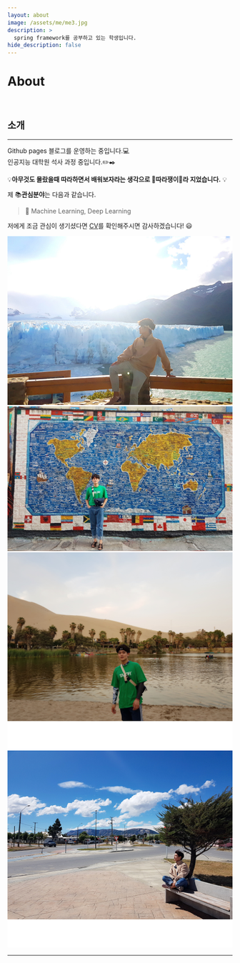 ```yaml
---
layout: about
image: /assets/me/me3.jpg
description: >
  spring framework를 공부하고 있는 학생입니다.
hide_description: false
---
```


# About

<!--author-->

<br>

## 소개

---

Github pages 블로그를 운영하는 중입니다.💻  
인공지능 대학원 석사 과정 중입니다.✏️✒️

💡**아무것도 몰랐을때 따라하면서 배워보자라는 생각으로 🍭따라쟁이🍭라 지었습니다.** 💡

제 📚**관심분야**는 다음과 같습니다.

> 📝 Machine Learning, Deep Learning

저에게 조금 관심이 생기셨다면 [CV](/assets/CV.pdf)를 확인해주시면 감사하겠습니다! 😃

<div class="me">
    <div><img src= "/assets/me/me2.jpg"></div>
    <div><img src= "/assets/me/me3.jpg"></div>
    <div><img src= "/assets/me/me4.jpg"></div>
    <div><img src= "/assets/me/me5.jpg"></div>
</div>

  <script>
    $(document).ready(function(){
      $('.me').slick();
    });
  </script>

---
